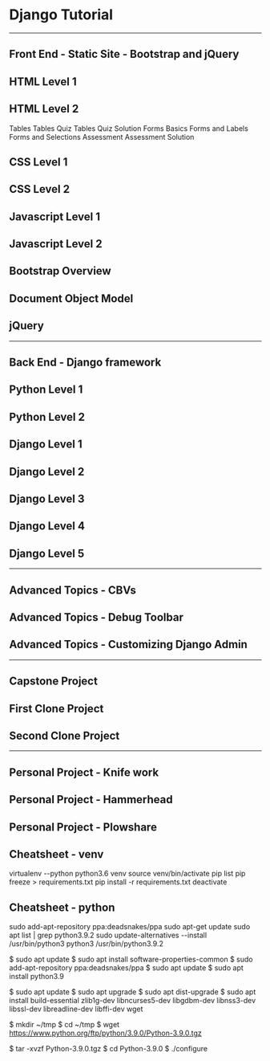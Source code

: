 # Django Tutorial
--------------------------------------------------------------------------------
## Front End - Static Site - Bootstrap and jQuery
## HTML Level 1
## HTML Level 2
  Tables
  Tables Quiz
  Tables Quiz Solution
  Forms Basics
  Forms and Labels
  Forms and Selections
  Assessment
  Assessment Solution

## CSS Level 1
## CSS Level 2
## Javascript Level 1
## Javascript Level 2
## Bootstrap Overview
## Document Object Model
## jQuery


--------------------------------------------------------------------------------
## Back End - Django framework
## Python Level 1
## Python Level 2
## Django Level 1
## Django Level 2
## Django Level 3
## Django Level 4
## Django Level 5


--------------------------------------------------------------------------------
## Advanced Topics - CBVs
## Advanced Topics - Debug Toolbar
## Advanced Topics - Customizing Django Admin


--------------------------------------------------------------------------------
## Capstone Project
## First Clone Project
## Second Clone Project


--------------------------------------------------------------------------------
## Personal Project - Knife work
## Personal Project - Hammerhead
## Personal Project - Plowshare




















## Cheatsheet - venv
virtualenv --python python3.6 venv
source venv/bin/activate
pip list
pip freeze > requirements.txt
pip install -r requirements.txt
deactivate

## Cheatsheet - python
sudo add-apt-repository ppa:deadsnakes/ppa
sudo apt-get update
sudo apt list | grep python3.9.2
sudo update-alternatives --install /usr/bin/python3 python3 /usr/bin/python3.9.2

$ sudo apt update
$ sudo apt install software-properties-common
$ sudo add-apt-repository ppa:deadsnakes/ppa
$ sudo apt update
$ sudo apt install python3.9

$ sudo apt update
$ sudo apt upgrade
$ sudo apt dist-upgrade
$ sudo apt install build-essential zlib1g-dev libncurses5-dev libgdbm-dev libnss3-dev libssl-dev libreadline-dev libffi-dev wget

$ mkdir ~/tmp
$ cd ~/tmp
$ wget https://www.python.org/ftp/python/3.9.0/Python-3.9.0.tgz

$ tar -xvzf Python-3.9.0.tgz
$ cd Python-3.9.0
$ ./configure
